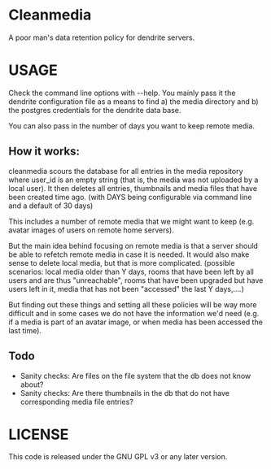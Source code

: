 Cleanmedia
==========

A poor man's data retention policy for dendrite servers.

USAGE
=====

Check the command line options with --help. You mainly pass it the dendrite
configuration file as a means to find a) the media directory and b) the postgres
credentials for the dendrite data base.

You can also pass in the number of days you want to keep remote media.

How it works:
-------------

cleanmedia scours the database for all entries in the media repository
where user_id is an empty string (that is, the media was not uploaded
by a local user). It then deletes all entries, thumbnails and media
files that have been created <DAYS> time ago. (with DAYS being
configurable via command line and a default of 30 days)

This includes a number of remote media that we might want to keep
(e.g. avatar images of users on remote home servers).

But the main idea behind focusing on remote media is that a server
should be able to refetch remote media in case it is needed. It would
also make sense to delete local media, but that is more
complicated. (possible scenarios: local media older than Y days, rooms
that have been left by all users and are thus "unreachable", rooms that
have been upgraded but have users left in it, media that has not been "accessed" the last Y days,....)

But finding out these things and setting all these policies will be
way more difficult and in some cases we do not have the information
we'd need (e.g. if a media is part of an avatar image, or when media
has been accessed the last time).

Todo
----

- Sanity checks: Are files on the file system that the db does not
  know about?
- Sanity checks: Are there thumbnails in the db that do not have
  corresponding media file entries?

LICENSE
=======

This code is released under the GNU GPL v3 or any later version.